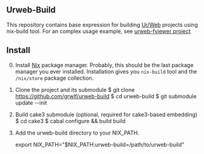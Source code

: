 Urweb-Build
-----------

This repository contains base expression for building
[Ur/Web](http://impredicative.com/ur/)
projects using nix-build tool. For an complex usage example, see
[urweb-fviewer project](https://github.com/grwlf/urweb-fviewer)


Install
-------

0. Install [Nix](http://nixos.org/nix/) package manager. Probably, this should
   be the last package manager you ever installed. Installation gives you
   `nix-build` tool and the `/nix/store` package collection.

1. Clone the project and its submodule
       $ git clone https://github.com/grwlf/urweb-build
       $ cd urweb-build
       $ git submodule update --init

2. Build cake3 submodule (optional, required for cake3-based embedding)
       $ cd cake3
       $ cabal configure && build build

3. Add the urweb-build directory to your NIX\_PATH.

    export NIX_PATH="$NIX_PATH:urweb-build=/path/to/urweb-build"
